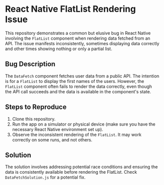 # React Native FlatList Rendering Issue

This repository demonstrates a common but elusive bug in React Native involving the `FlatList` component when rendering data fetched from an API.  The issue manifests inconsistently, sometimes displaying data correctly and other times showing nothing or only a partial list.

## Bug Description

The `DataFetch` component fetches user data from a public API. The intention is for a `FlatList` to display the first names of the users.  However, the `FlatList` component often fails to render the data correctly, even though the API call succeeds and the data is available in the component's state.

## Steps to Reproduce

1. Clone this repository.
2. Run the app on a simulator or physical device (make sure you have the necessary React Native environment set up).
3. Observe the inconsistent rendering of the `FlatList`.  It may work correctly on some runs, and not others.

## Solution

The solution involves addressing potential race conditions and ensuring the data is consistently available before rendering the FlatList. Check `DataFetchSolution.js` for a potential fix.